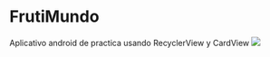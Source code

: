 # FrutiMundo
Aplicativo android de practica usando RecyclerView y CardView
<img src="http://www.uploadimage.org/images/2019/06/24/Screenshot.jpg">
